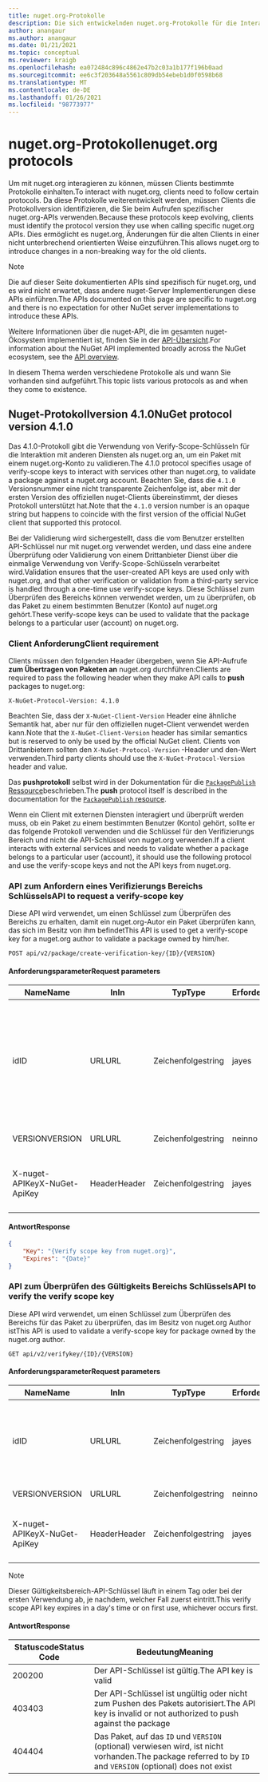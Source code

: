 ```yaml
---
title: nuget.org-Protokolle
description: Die sich entwickelnden nuget.org-Protokolle für die Interaktion mit nuget-Clients.
author: anangaur
ms.author: anangaur
ms.date: 01/21/2021
ms.topic: conceptual
ms.reviewer: kraigb
ms.openlocfilehash: ea072484c896c4862e47b2c03a1b177f196b0aad
ms.sourcegitcommit: ee6c3f203648a5561c809db54ebeb1d0f0598b68
ms.translationtype: MT
ms.contentlocale: de-DE
ms.lasthandoff: 01/26/2021
ms.locfileid: "98773977"
---
```

# <a name="nugetorg-protocols"></a><span data-ttu-id="91abb-103">nuget.org-Protokolle</span><span class="sxs-lookup"><span data-stu-id="91abb-103">nuget.org protocols</span></span>

<span data-ttu-id="91abb-104">Um mit nuget.org interagieren zu können, müssen Clients bestimmte Protokolle einhalten.</span><span class="sxs-lookup"><span data-stu-id="91abb-104">To interact with nuget.org, clients need to follow certain protocols.</span></span> <span data-ttu-id="91abb-105">Da diese Protokolle weiterentwickelt werden, müssen Clients die Protokollversion identifizieren, die Sie beim Aufrufen spezifischer nuget.org-APIs verwenden.</span><span class="sxs-lookup"><span data-stu-id="91abb-105">Because these protocols keep evolving, clients must identify the protocol version they use when calling specific nuget.org APIs.</span></span> <span data-ttu-id="91abb-106">Dies ermöglicht es nuget.org, Änderungen für die alten Clients in einer nicht unterbrechend orientierten Weise einzuführen.</span><span class="sxs-lookup"><span data-stu-id="91abb-106">This allows nuget.org to introduce changes in a non-breaking way for the old clients.</span></span>

> [!Note]
> <span data-ttu-id="91abb-107">Die auf dieser Seite dokumentierten APIs sind spezifisch für nuget.org, und es wird nicht erwartet, dass andere nuget-Server Implementierungen diese APIs einführen.</span><span class="sxs-lookup"><span data-stu-id="91abb-107">The APIs documented on this page are specific to nuget.org and there is no expectation for other NuGet server implementations to introduce these APIs.</span></span> 

<span data-ttu-id="91abb-108">Weitere Informationen über die nuget-API, die im gesamten nuget-Ökosystem implementiert ist, finden Sie in der [API-Übersicht](overview.md).</span><span class="sxs-lookup"><span data-stu-id="91abb-108">For information about the NuGet API implemented broadly across the NuGet ecosystem, see the [API overview](overview.md).</span></span>

<span data-ttu-id="91abb-109">In diesem Thema werden verschiedene Protokolle als und wann Sie vorhanden sind aufgeführt.</span><span class="sxs-lookup"><span data-stu-id="91abb-109">This topic lists various protocols as and when they come to existence.</span></span>

## <a name="nuget-protocol-version-410"></a><span data-ttu-id="91abb-110">Nuget-Protokollversion 4.1.0</span><span class="sxs-lookup"><span data-stu-id="91abb-110">NuGet protocol version 4.1.0</span></span>

<span data-ttu-id="91abb-111">Das 4.1.0-Protokoll gibt die Verwendung von Verify-Scope-Schlüsseln für die Interaktion mit anderen Diensten als nuget.org an, um ein Paket mit einem nuget.org-Konto zu validieren.</span><span class="sxs-lookup"><span data-stu-id="91abb-111">The 4.1.0 protocol specifies usage of verify-scope keys to interact with services other than nuget.org, to validate a package against a nuget.org account.</span></span> <span data-ttu-id="91abb-112">Beachten Sie, dass die `4.1.0` Versionsnummer eine nicht transparente Zeichenfolge ist, aber mit der ersten Version des offiziellen nuget-Clients übereinstimmt, der dieses Protokoll unterstützt hat.</span><span class="sxs-lookup"><span data-stu-id="91abb-112">Note that the `4.1.0` version number is an opaque string but happens to coincide with the first version of the official NuGet client that supported this protocol.</span></span>

<span data-ttu-id="91abb-113">Bei der Validierung wird sichergestellt, dass die vom Benutzer erstellten API-Schlüssel nur mit nuget.org verwendet werden, und dass eine andere Überprüfung oder Validierung von einem Drittanbieter Dienst über die einmalige Verwendung von Verify-Scope-Schlüsseln verarbeitet wird.</span><span class="sxs-lookup"><span data-stu-id="91abb-113">Validation ensures that the user-created API keys are used only with nuget.org, and that other verification or validation from a third-party service is handled through a one-time use verify-scope keys.</span></span> <span data-ttu-id="91abb-114">Diese Schlüssel zum Überprüfen des Bereichs können verwendet werden, um zu überprüfen, ob das Paket zu einem bestimmten Benutzer (Konto) auf nuget.org gehört.</span><span class="sxs-lookup"><span data-stu-id="91abb-114">These verify-scope keys can be used to validate that the package belongs to a particular user (account) on nuget.org.</span></span>

### <a name="client-requirement"></a><span data-ttu-id="91abb-115">Client Anforderung</span><span class="sxs-lookup"><span data-stu-id="91abb-115">Client requirement</span></span>

<span data-ttu-id="91abb-116">Clients müssen den folgenden Header übergeben, wenn Sie API-Aufrufe **zum Übertragen von Paketen an** nuget.org durchführen:</span><span class="sxs-lookup"><span data-stu-id="91abb-116">Clients are required to pass the following header when they make API calls to **push** packages to nuget.org:</span></span>

```
X-NuGet-Protocol-Version: 4.1.0
```

<span data-ttu-id="91abb-117">Beachten Sie, dass der `X-NuGet-Client-Version` Header eine ähnliche Semantik hat, aber nur für den offiziellen nuget-Client verwendet werden kann.</span><span class="sxs-lookup"><span data-stu-id="91abb-117">Note that the `X-NuGet-Client-Version` header has similar semantics but is reserved to only be used by the official NuGet client.</span></span> <span data-ttu-id="91abb-118">Clients von Drittanbietern sollten den `X-NuGet-Protocol-Version` -Header und den-Wert verwenden.</span><span class="sxs-lookup"><span data-stu-id="91abb-118">Third party clients should use the `X-NuGet-Protocol-Version` header and value.</span></span>

<span data-ttu-id="91abb-119">Das **pushprotokoll** selbst wird in der Dokumentation für die [ `PackagePublish` Ressource](package-publish-resource.md)beschrieben.</span><span class="sxs-lookup"><span data-stu-id="91abb-119">The **push** protocol itself is described in the documentation for the [`PackagePublish` resource](package-publish-resource.md).</span></span>

<span data-ttu-id="91abb-120">Wenn ein Client mit externen Diensten interagiert und überprüft werden muss, ob ein Paket zu einem bestimmten Benutzer (Konto) gehört, sollte er das folgende Protokoll verwenden und die Schlüssel für den Verifizierungs Bereich und nicht die API-Schlüssel von nuget.org verwenden.</span><span class="sxs-lookup"><span data-stu-id="91abb-120">If a client interacts with external services and needs to validate whether a package belongs to a particular user (account), it should use the following protocol and use the verify-scope keys and not the API keys from nuget.org.</span></span>

### <a name="api-to-request-a-verify-scope-key"></a><span data-ttu-id="91abb-121">API zum Anfordern eines Verifizierungs Bereichs Schlüssels</span><span class="sxs-lookup"><span data-stu-id="91abb-121">API to request a verify-scope key</span></span>

<span data-ttu-id="91abb-122">Diese API wird verwendet, um einen Schlüssel zum Überprüfen des Bereichs zu erhalten, damit ein nuget.org-Autor ein Paket überprüfen kann, das sich im Besitz von ihm befindet</span><span class="sxs-lookup"><span data-stu-id="91abb-122">This API is used to get a verify-scope key for a nuget.org author to validate a package owned by him/her.</span></span>

```
POST api/v2/package/create-verification-key/{ID}/{VERSION}
```

#### <a name="request-parameters"></a><span data-ttu-id="91abb-123">Anforderungsparameter</span><span class="sxs-lookup"><span data-stu-id="91abb-123">Request parameters</span></span>

<span data-ttu-id="91abb-124">Name</span><span class="sxs-lookup"><span data-stu-id="91abb-124">Name</span></span>           | <span data-ttu-id="91abb-125">In</span><span class="sxs-lookup"><span data-stu-id="91abb-125">In</span></span>     | <span data-ttu-id="91abb-126">Typ</span><span class="sxs-lookup"><span data-stu-id="91abb-126">Type</span></span>   | <span data-ttu-id="91abb-127">Erforderlich</span><span class="sxs-lookup"><span data-stu-id="91abb-127">Required</span></span> | <span data-ttu-id="91abb-128">Notizen</span><span class="sxs-lookup"><span data-stu-id="91abb-128">Notes</span></span>
-------------- | ------ | ------ | -------- | -----
<span data-ttu-id="91abb-129">id</span><span class="sxs-lookup"><span data-stu-id="91abb-129">ID</span></span>             | <span data-ttu-id="91abb-130">URL</span><span class="sxs-lookup"><span data-stu-id="91abb-130">URL</span></span>    | <span data-ttu-id="91abb-131">Zeichenfolge</span><span class="sxs-lookup"><span data-stu-id="91abb-131">string</span></span> | <span data-ttu-id="91abb-132">ja</span><span class="sxs-lookup"><span data-stu-id="91abb-132">yes</span></span>      | <span data-ttu-id="91abb-133">Der paketidentierer, für den der Gültigkeits Bereichs Schlüssel angefordert wird.</span><span class="sxs-lookup"><span data-stu-id="91abb-133">The package identidier for which the verify scope key is requested</span></span>
<span data-ttu-id="91abb-134">VERSION</span><span class="sxs-lookup"><span data-stu-id="91abb-134">VERSION</span></span>        | <span data-ttu-id="91abb-135">URL</span><span class="sxs-lookup"><span data-stu-id="91abb-135">URL</span></span>    | <span data-ttu-id="91abb-136">Zeichenfolge</span><span class="sxs-lookup"><span data-stu-id="91abb-136">string</span></span> | <span data-ttu-id="91abb-137">nein</span><span class="sxs-lookup"><span data-stu-id="91abb-137">no</span></span>       | <span data-ttu-id="91abb-138">Die Paketversion</span><span class="sxs-lookup"><span data-stu-id="91abb-138">The package version</span></span>
<span data-ttu-id="91abb-139">X-nuget-APIKey</span><span class="sxs-lookup"><span data-stu-id="91abb-139">X-NuGet-ApiKey</span></span> | <span data-ttu-id="91abb-140">Header</span><span class="sxs-lookup"><span data-stu-id="91abb-140">Header</span></span> | <span data-ttu-id="91abb-141">Zeichenfolge</span><span class="sxs-lookup"><span data-stu-id="91abb-141">string</span></span> | <span data-ttu-id="91abb-142">ja</span><span class="sxs-lookup"><span data-stu-id="91abb-142">yes</span></span>      | <span data-ttu-id="91abb-143">Zum Beispiel, `X-NuGet-ApiKey: {USER_API_KEY}`</span><span class="sxs-lookup"><span data-stu-id="91abb-143">For example, `X-NuGet-ApiKey: {USER_API_KEY}`</span></span>

#### <a name="response"></a><span data-ttu-id="91abb-144">Antwort</span><span class="sxs-lookup"><span data-stu-id="91abb-144">Response</span></span>

```json
{
    "Key": "{Verify scope key from nuget.org}",
    "Expires": "{Date}"
}
```

### <a name="api-to-verify-the-verify-scope-key"></a><span data-ttu-id="91abb-145">API zum Überprüfen des Gültigkeits Bereichs Schlüssels</span><span class="sxs-lookup"><span data-stu-id="91abb-145">API to verify the verify scope key</span></span>

<span data-ttu-id="91abb-146">Diese API wird verwendet, um einen Schlüssel zum Überprüfen des Bereichs für das Paket zu überprüfen, das im Besitz von nuget.org Author ist</span><span class="sxs-lookup"><span data-stu-id="91abb-146">This API is used to validate a verify-scope key for package owned by the nuget.org author.</span></span>

```
GET api/v2/verifykey/{ID}/{VERSION}
```

#### <a name="request-parameters"></a><span data-ttu-id="91abb-147">Anforderungsparameter</span><span class="sxs-lookup"><span data-stu-id="91abb-147">Request parameters</span></span>

<span data-ttu-id="91abb-148">Name</span><span class="sxs-lookup"><span data-stu-id="91abb-148">Name</span></span>           | <span data-ttu-id="91abb-149">In</span><span class="sxs-lookup"><span data-stu-id="91abb-149">In</span></span>     | <span data-ttu-id="91abb-150">Typ</span><span class="sxs-lookup"><span data-stu-id="91abb-150">Type</span></span>   | <span data-ttu-id="91abb-151">Erforderlich</span><span class="sxs-lookup"><span data-stu-id="91abb-151">Required</span></span> | <span data-ttu-id="91abb-152">Notizen</span><span class="sxs-lookup"><span data-stu-id="91abb-152">Notes</span></span>
-------------  | ------ | ------ | -------- | -----
<span data-ttu-id="91abb-153">id</span><span class="sxs-lookup"><span data-stu-id="91abb-153">ID</span></span>             | <span data-ttu-id="91abb-154">URL</span><span class="sxs-lookup"><span data-stu-id="91abb-154">URL</span></span>    | <span data-ttu-id="91abb-155">Zeichenfolge</span><span class="sxs-lookup"><span data-stu-id="91abb-155">string</span></span> | <span data-ttu-id="91abb-156">ja</span><span class="sxs-lookup"><span data-stu-id="91abb-156">yes</span></span>      | <span data-ttu-id="91abb-157">Der Paket Bezeichner, für den der Schlüssel zum Überprüfen des Bereichs angefordert wird</span><span class="sxs-lookup"><span data-stu-id="91abb-157">The package identifier for which the verify scope key is requested</span></span>
<span data-ttu-id="91abb-158">VERSION</span><span class="sxs-lookup"><span data-stu-id="91abb-158">VERSION</span></span>        | <span data-ttu-id="91abb-159">URL</span><span class="sxs-lookup"><span data-stu-id="91abb-159">URL</span></span>    | <span data-ttu-id="91abb-160">Zeichenfolge</span><span class="sxs-lookup"><span data-stu-id="91abb-160">string</span></span> | <span data-ttu-id="91abb-161">nein</span><span class="sxs-lookup"><span data-stu-id="91abb-161">no</span></span>       | <span data-ttu-id="91abb-162">Die Paketversion</span><span class="sxs-lookup"><span data-stu-id="91abb-162">The package version</span></span>
<span data-ttu-id="91abb-163">X-nuget-APIKey</span><span class="sxs-lookup"><span data-stu-id="91abb-163">X-NuGet-ApiKey</span></span> | <span data-ttu-id="91abb-164">Header</span><span class="sxs-lookup"><span data-stu-id="91abb-164">Header</span></span> | <span data-ttu-id="91abb-165">Zeichenfolge</span><span class="sxs-lookup"><span data-stu-id="91abb-165">string</span></span> | <span data-ttu-id="91abb-166">ja</span><span class="sxs-lookup"><span data-stu-id="91abb-166">yes</span></span>      | <span data-ttu-id="91abb-167">Zum Beispiel, `X-NuGet-ApiKey: {VERIFY_SCOPE_KEY}`</span><span class="sxs-lookup"><span data-stu-id="91abb-167">For example, `X-NuGet-ApiKey: {VERIFY_SCOPE_KEY}`</span></span>

> [!Note]
> <span data-ttu-id="91abb-168">Dieser Gültigkeitsbereich-API-Schlüssel läuft in einem Tag oder bei der ersten Verwendung ab, je nachdem, welcher Fall zuerst eintritt.</span><span class="sxs-lookup"><span data-stu-id="91abb-168">This verify scope API key expires in a day's time or on first use, whichever occurs first.</span></span>

#### <a name="response"></a><span data-ttu-id="91abb-169">Antwort</span><span class="sxs-lookup"><span data-stu-id="91abb-169">Response</span></span>

<span data-ttu-id="91abb-170">Statuscode</span><span class="sxs-lookup"><span data-stu-id="91abb-170">Status Code</span></span> | <span data-ttu-id="91abb-171">Bedeutung</span><span class="sxs-lookup"><span data-stu-id="91abb-171">Meaning</span></span>
----------- | -------
<span data-ttu-id="91abb-172">200</span><span class="sxs-lookup"><span data-stu-id="91abb-172">200</span></span>         | <span data-ttu-id="91abb-173">Der API-Schlüssel ist gültig.</span><span class="sxs-lookup"><span data-stu-id="91abb-173">The API key is valid</span></span>
<span data-ttu-id="91abb-174">403</span><span class="sxs-lookup"><span data-stu-id="91abb-174">403</span></span>         | <span data-ttu-id="91abb-175">Der API-Schlüssel ist ungültig oder nicht zum Pushen des Pakets autorisiert.</span><span class="sxs-lookup"><span data-stu-id="91abb-175">The API key is invalid or not authorized to push against the package</span></span>
<span data-ttu-id="91abb-176">404</span><span class="sxs-lookup"><span data-stu-id="91abb-176">404</span></span>         | <span data-ttu-id="91abb-177">Das Paket, auf das `ID` und `VERSION` (optional) verwiesen wird, ist nicht vorhanden.</span><span class="sxs-lookup"><span data-stu-id="91abb-177">The package referred to by `ID` and `VERSION` (optional) does not exist</span></span>
